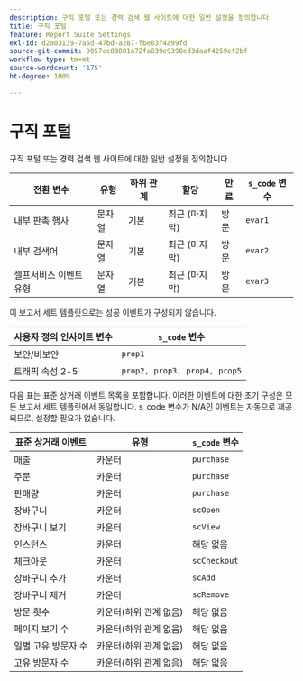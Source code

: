 ```yaml
---
description: 구직 포털 또는 경력 검색 웹 사이트에 대한 일반 설정을 정의합니다.
title: 구직 포털
feature: Report Suite Settings
exl-id: d2a03139-7a5d-47bd-a287-fbe83f4a99fd
source-git-commit: 9057cc83881a72fa039e9398ed3daaf4259ef2bf
workflow-type: tm+mt
source-wordcount: '175'
ht-degree: 100%

---
```


# 구직 포털

구직 포털 또는 경력 검색 웹 사이트에 대한 일반 설정을 정의합니다.

| 전환 변수 | 유형 | 하위 관계 | 할당 | 만료 | `s_code` 변수 |
|---|---|---|---|---|---|
| 내부 판촉 행사 | 문자열 | 기본 | 최근 (마지막) | 방문 | `evar1` |
| 내부 검색어 | 문자열 | 기본 | 최근 (마지막) | 방문 | `evar2` |
| 셀프서비스 이벤트 유형 | 문자열 | 기본 | 최근 (마지막) | 방문 | `evar3` |

이 보고서 세트 템플릿으로는 성공 이벤트가 구성되지 않습니다.

| 사용자 정의 인사이트 변수 | `s_code` 변수 |
|---|---|
| 보안/비보안 | `prop1` |
| 트래픽 속성 2-5 | `prop2, prop3, prop4, prop5` |

다음 표는 표준 상거래 이벤트 목록을 포함합니다. 이러한 이벤트에 대한 초기 구성은 모든 보고서 세트 템플릿에서 동일합니다. s_code 변수가 N/A인 이벤트는 자동으로 제공되므로, 설정할 필요가 없습니다.

| 표준 상거래 이벤트 | 유형 | `s_code` 변수 |
|---|---|---|
| 매출 | 카운터 | `purchase` |
| 주문 | 카운터 | `purchase` |
| 판매량 | 카운터 | `purchase` |
| 장바구니 | 카운터 | `scOpen` |
| 장바구니 보기 | 카운터 | `scView` |
| 인스턴스 | 카운터 | 해당 없음 |
| 체크아웃 | 카운터 | `scCheckout` |
| 장바구니 추가 | 카운터 | `scAdd` |
| 장바구니 제거 | 카운터 | `scRemove` |
| 방문 횟수 | 카운터(하위 관계 없음) | 해당 없음 |
| 페이지 보기 수 | 카운터(하위 관계 없음) | 해당 없음 |
| 일별 고유 방문자 수 | 카운터(하위 관계 없음) | 해당 없음 |
| 고유 방문자 수 | 카운터(하위 관계 없음) | 해당 없음 |
